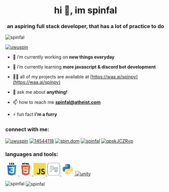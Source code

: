 <h1 align="center">hi 👋, im spinfal</h1>
<h3 align="center">an aspiring full stack developer, that has a lot of practice to do</h3>

<p align="left"> <img src="https://komarev.com/ghpvc/?username=spinfal&label=Profile%20views&color=0e75b6&style=flat" alt="spinfal" /> </p>

<p align="left"> <a href="https://twitter.com/uwuspin" target="blank"><img src="https://img.shields.io/twitter/follow/uwuspin?logo=twitter&style=for-the-badge" alt="uwuspin" /></a> </p>

- 🔭 i’m currently working on **new things everyday**

- 🌱 i’m currently learning **more javascript & discord bot development**

- 👨‍💻 all of my projects are available at [https://waa.ai/spinpy](https://waa.ai/spinpy)

- 💬 ask me about **anything!**

- 📫 how to reach me **spinfal@atheist.com**

- ⚡ fun fact **i'm a furry**

<h3 align="left">connect with me:</h3>
<p align="left">
<a href="https://twitter.com/uwuspin" target="blank"><img align="center" src="https://cdn.jsdelivr.net/npm/simple-icons@3.0.1/icons/twitter.svg" alt="uwuspin" height="30" width="40" /></a>
<a href="https://stackoverflow.com/users/14544118" target="blank"><img align="center" src="https://cdn.jsdelivr.net/npm/simple-icons@3.0.1/icons/stackoverflow.svg" alt="14544118" height="30" width="40" /></a>
<a href="https://instagram.com/spin.dom" target="blank"><img align="center" src="https://cdn.jsdelivr.net/npm/simple-icons@3.0.1/icons/instagram.svg" alt="spin.dom" height="30" width="40" /></a>
<a href="https://www.youtube.com/c/spinfal" target="blank"><img align="center" src="https://cdn.jsdelivr.net/npm/simple-icons@3.0.1/icons/youtube.svg" alt="spinfal" height="30" width="40" /></a>
<a href="https://discord.gg/qpskJCZRvp" target="blank"><img align="center" src="https://cdn.jsdelivr.net/npm/simple-icons@3.0.1/icons/discord.svg" alt="qpskJCZRvp" height="30" width="40" /></a>
</p>

<h3 align="left">languages and tools:</h3>
<p align="left"> <a href="https://www.w3schools.com/css/" target="_blank"> <img src="https://raw.githubusercontent.com/devicons/devicon/master/icons/css3/css3-original-wordmark.svg" alt="css3" width="40" height="40"/> </a> <a href="https://www.w3.org/html/" target="_blank"> <img src="https://raw.githubusercontent.com/devicons/devicon/master/icons/html5/html5-original-wordmark.svg" alt="html5" width="40" height="40"/> </a> <a href="https://developer.mozilla.org/en-US/docs/Web/JavaScript" target="_blank"> <img src="https://raw.githubusercontent.com/devicons/devicon/master/icons/javascript/javascript-original.svg" alt="javascript" width="40" height="40"/> </a> <a href="https://www.photoshop.com/en" target="_blank"> <img src="https://raw.githubusercontent.com/devicons/devicon/master/icons/photoshop/photoshop-line.svg" alt="photoshop" width="40" height="40"/> </a> <a href="https://www.python.org" target="_blank"> <img src="https://raw.githubusercontent.com/devicons/devicon/master/icons/python/python-original.svg" alt="python" width="40" height="40"/> </a> <a href="https://unity.com/" target="_blank"> <img src="https://www.vectorlogo.zone/logos/unity3d/unity3d-icon.svg" alt="unity" width="40" height="40"/> </a> </p>

<p><img align="left" src="https://github-readme-stats.vercel.app/api/top-langs/?username=spinfal&layout=compact&show_icons=true&title_color=fff&icon_color=79ff97&text_color=9f9f9f&bg_color=151515" alt="spinfal" /></p>

<p>&nbsp;<img align="center" src="https://github-readme-stats.vercel.app/api?username=spinfal&show_icons=true&include_all_commits=true&show_icons=true&title_color=fff&icon_color=79ff97&text_color=9f9f9f&bg_color=151515" alt="spinfal" /></p>
